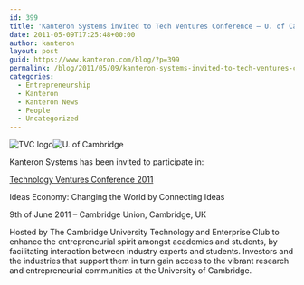 ```yaml
---
id: 399
title: 'Kanteron Systems invited to Tech Ventures Conference – U. of Cambridge'
date: 2011-05-09T17:25:48+00:00
author: kanteron
layout: post
guid: https://www.kanteron.com/blog/?p=399
permalink: /blog/2011/05/09/kanteron-systems-invited-to-tech-ventures-conference-u-of-cambridge/
categories:
  - Entrepreneurship
  - Kanteron
  - Kanteron News
  - People
  - Uncategorized
---
```

<img class="alignleft" src="https://tvc2011.cutec.org/wp-content/uploads/TVC-logo-2011-transparent-300x118.png" alt="TVC logo" /><img class="alignleft" src="https://www.britishcouncil.org/singapore-126x49-logo-university-of-cambridge" alt="U. of Cambridge" />

Kanteron Systems has been invited to participate in:
  
[Technology Ventures Conference 2011](https://tvc2011.cutec.org/)
  
Ideas Economy: Changing the World by Connecting Ideas
  
9th of June 2011 – Cambridge Union, Cambridge, UK
  
Hosted by The Cambridge University Technology and Enterprise Club to enhance the entrepreneurial spirit amongst academics and students, by facilitating interaction between industry experts and students. Investors and the industries that support them in turn gain access to the vibrant research and entrepreneurial communities at the University of Cambridge.